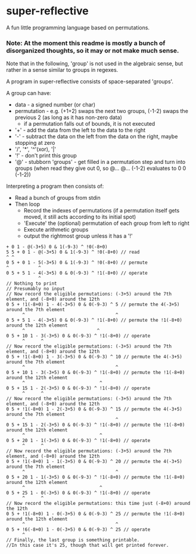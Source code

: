 # super-reflective
A fun little programming language based on permutations.
### Note: At the moment this readme is mostly a bunch of disorganized thoughts, so it may or not make much sense.

Note that in the following, 'group' is not used in the algebraic sense, but rather in a sense similar to groups in regexes.

A program in super-reflective consists of space-separated 'groups'.

A group can have:
  - data - a signed number (or char)
  - permutation - e.g. (+1+2) swaps the next two groups, (-1-2) swaps the previous 2 (as long as it has non-zero data)
    - if a permutation falls out of bounds, it is not executed
  - '+' - add the data from the left to the data to the right
  - '-' - subtract the data on the left from the data on the right, maybe stopping at zero
  - '/', '*', '^'(xor), '|'
  - '!' - don't print this group
  - '@' - stubborn 'groups' - get filled in a permutation step and turn into groups (when read they give out 0, so @... @... (-1-2) evaluates to  0 0 (-1-2))

Interpreting a program then consists of:
  - Read a bunch of groups from stdin
  - Then loop
    - Record the indexes of permutations (if a permutation itself gets moved, it still acts according to its initial spot)
    - 'Execute' the (optional) permutation of each group from left to right
    - Execute arithmetic groups
    - output the rightmost group unless it has a '!'

```
+ 0 1 - @(-3+5) 0 & 1(-9-3) ^ !0(-8+0)
5 5 + 0 1 - @(-3+5) 0 & 1(-9-3) ^ !0(-8+0) // read
^ ^
0 5 + 0 1 - 5(-3+5) 0 & 1(-9-3) ^ !0(-8+0) // permute
^           ^
0 5 + 5 1 - 4(-3+5) 0 & 0(-9-3) ^ !1(-8+0) // operate
            ^
// Nothing to print
// Presumably no input
// Now record the eligible permutations: (-3+5) around the 7th element, and (-8+0) around the 12th
0 5 + !1(-8+0) 1 - 4(-3+5) 0 & 0(-9-3) ^ 5 // permute the 4(-3+5) around the 7th element
      ^                                  ^
0 5 + 5 1 - 4(-3+5) 0 & 0(-9-3) ^ !1(-8+0) // permute the !1(-8+0) around the 12th element
      ^                           ^
0 5 + 10 1 - 3(-3+5) 0 & 0(-9-3) ^ !1(-8+0) // operate
      ^      ^
// Now record the eligible permutations: (-3+5) around the 7th element, and (-8+0) around the 12th
0 5 + !1(-8+0) 1 - 3(-3+5) 0 & 0(-9-3) ^ 10 // permute the 4(-3+5) around the 7th element
      ^                                  ^
0 5 + 10 1 - 3(-3+5) 0 & 0(-9-3) ^ !1(-8+0) // permute the !1(-8+0) around the 12th element
      ^                            ^
0 5 + 15 1 - 2(-3+5) 0 & 0(-9-3) ^ !1(-8+0) // operate
      ^      ^
// Now record the eligible permutations: (-3+5) around the 7th element, and (-8+0) around the 12th
0 5 + !1(-8+0) 1 - 2(-3+5) 0 & 0(-9-3) ^ 15 // permute the 4(-3+5) around the 7th element
      ^                                  ^
0 5 + 15 1 - 2(-3+5) 0 & 0(-9-3) ^ !1(-8+0) // permute the !1(-8+0) around the 12th element
      ^                            ^
0 5 + 20 1 - 1(-3+5) 0 & 0(-9-3) ^ !1(-8+0) // operate
      ^      ^
// Now record the eligible permutations: (-3+5) around the 7th element, and (-8+0) around the 12th
0 5 + !1(-8+0) 1 - 1(-3+5) 0 & 0(-9-3) ^ 20 // permute the 4(-3+5) around the 7th element
      ^                                  ^
0 5 + 20 1 - 1(-3+5) 0 & 0(-9-3) ^ !1(-8+0) // permute the !1(-8+0) around the 12th element
      ^                            ^
0 5 + 25 1 - 0(-3+5) 0 & 0(-9-3) ^ !1(-8+0) // operate
      ^      ^
// Now record the eligible permutations: this time just (-8+0) around the 12th
0 5 + !1(-8+0) 1 - 0(-3+5) 0 & 0(-9-3) ^ 25 // permute the !1(-8+0) around the 12th element
      ^                                  ^
0 5 + !6(-8+0) 1 - 0(-3+5) 0 & 0(-9-3) ^ 25 // operate
      ^
// Finally, the last group is something printable.
//In this case it's 25, though that will get printed forever.
```
